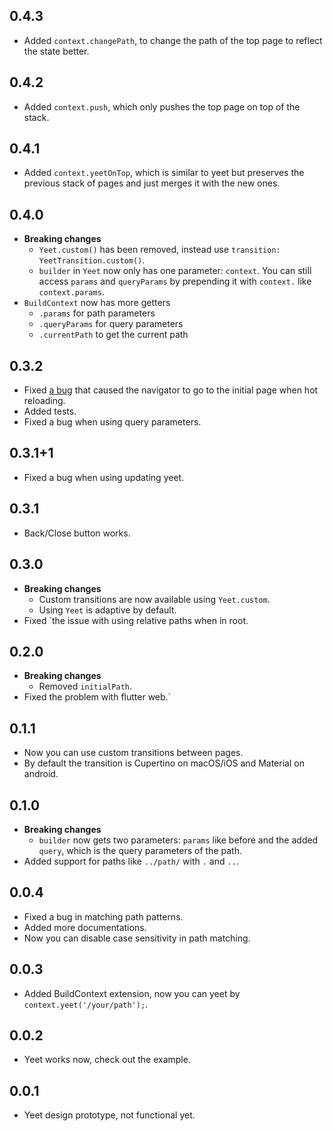 ## 0.4.3
* Added `context.changePath`, to change the path of the top page to reflect the state better.

## 0.4.2
* Added `context.push`, which only pushes the top page on top of the stack.
## 0.4.1
* Added `context.yeetOnTop`, which is similar to yeet but preserves the previous stack of pages and just merges it with the new ones.

## 0.4.0
* **Breaking changes**
  * `Yeet.custom()` has been removed, instead use `transition: YeetTransition.custom()`.
  * `builder` in `Yeet` now only has one parameter: `context`. You can still access `params` and `queryParams` by prepending it with `context.` like `context.params`.
* `BuildContext` now has more getters
  * `.params` for path parameters
  * `.queryParams` for query parameters
  * `.currentPath` to get the current path

## 0.3.2
* Fixed [a bug](https://github.com/HosseinYousefi/yeet/issues/9) that caused the navigator to go to the initial page when hot reloading.
* Added tests.
* Fixed a bug when using query parameters.

## 0.3.1+1
* Fixed a bug when using updating yeet.

## 0.3.1
* Back/Close button works.

## 0.3.0
* **Breaking changes**
  * Custom transitions are now available using `Yeet.custom`.
  * Using `Yeet` is adaptive by default.
* Fixed `the issue with using relative paths when in root.

## 0.2.0
* **Breaking changes**
  * Removed `initialPath`.
* Fixed the problem with flutter web.`

## 0.1.1
* Now you can use custom transitions between pages.
* By default the transition is Cupertino on macOS/iOS and Material on android.

## 0.1.0

* **Breaking changes**
  * `builder` now gets two parameters: `params` like before and the added `query`, which is the query parameters of the path.
* Added support for paths like `../path/` with `.` and `..`.

## 0.0.4

* Fixed a bug in matching path patterns.
* Added more documentations.
* Now you can disable case sensitivity in path matching.

## 0.0.3

* Added BuildContext extension, now you can yeet by `context.yeet('/your/path');`.

## 0.0.2

* Yeet works now, check out the example.


## 0.0.1

* Yeet design prototype, not functional yet.
